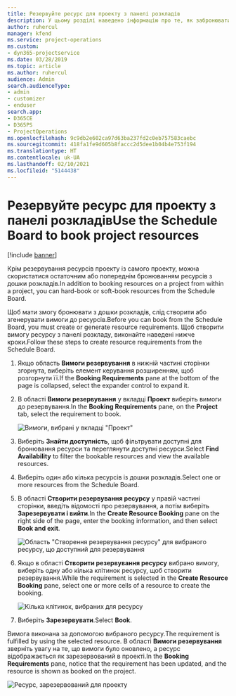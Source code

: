 ```yaml
---
title: Резервуйте ресурс для проекту з панелі розкладів
description: У цьому розділі наведено інформацію про те, як забронювати ресурси.
author: ruhercul
manager: kfend
ms.service: project-operations
ms.custom:
- dyn365-projectservice
ms.date: 03/28/2019
ms.topic: article
ms.author: ruhercul
audience: Admin
search.audienceType:
- admin
- customizer
- enduser
search.app:
- D365CE
- D365PS
- ProjectOperations
ms.openlocfilehash: 9c9db2e602ca97d63ba237fd2c0eb757583caebc
ms.sourcegitcommit: 418fa1fe9d605b8faccc2d5dee1b04b4e753f194
ms.translationtype: HT
ms.contentlocale: uk-UA
ms.lasthandoff: 02/10/2021
ms.locfileid: "5144438"
---
```

# <a name="use-the-schedule-board-to-book-project-resources"></a><span data-ttu-id="435fa-103">Резервуйте ресурс для проекту з панелі розкладів</span><span class="sxs-lookup"><span data-stu-id="435fa-103">Use the Schedule Board to book project resources</span></span>

[!include [banner](../includes/psa-now-project-operations.md)]

<span data-ttu-id="435fa-104">Крім резервування ресурсів проекту із самого проекту, можна скористатися остаточним або попереднім бронюванням ресурсів з дошки розкладів.</span><span class="sxs-lookup"><span data-stu-id="435fa-104">In addition to booking resources on a project from within a project, you can hard-book or soft-book resources from the Schedule Board.</span></span>

<span data-ttu-id="435fa-105">Щоб мати змогу бронювати з дошки розкладів, слід створити або згенерувати вимоги до ресурсів.</span><span class="sxs-lookup"><span data-stu-id="435fa-105">Before you can book from the Schedule Board, you must create or generate resource requirements.</span></span> <span data-ttu-id="435fa-106">Щоб створити вимогу ресурсу з панелі розкладу, виконайте наведені нижче кроки.</span><span class="sxs-lookup"><span data-stu-id="435fa-106">Follow these steps to create resource requirements from the Schedule Board.</span></span>

1. <span data-ttu-id="435fa-107">Якщо область **Вимоги резервування** в нижній частині сторінки згорнута, виберіть елемент керування розширенням, щоб розгорнути її.</span><span class="sxs-lookup"><span data-stu-id="435fa-107">If the **Booking Requirements** pane at the bottom of the page is collapsed, select the expander control to expand it.</span></span>
2. <span data-ttu-id="435fa-108">В області **Вимоги резервування** у вкладці **Проект** виберіть вимоги до резервування.</span><span class="sxs-lookup"><span data-stu-id="435fa-108">In the **Booking Requirements** pane, on the **Project** tab, select the requirement to book.</span></span>

    ![Вимоги, вибрані у вкладці "Проект"](media/Resource-Management-image73.png)

3. <span data-ttu-id="435fa-110">Виберіть **Знайти доступність**, щоб фільтрувати доступні для бронювання ресурси та переглянути доступні ресурси.</span><span class="sxs-lookup"><span data-stu-id="435fa-110">Select **Find Availability** to filter the bookable resources and view the available resources.</span></span> 
4. <span data-ttu-id="435fa-111">Виберіть один або кілька ресурсів із дошки розкладів.</span><span class="sxs-lookup"><span data-stu-id="435fa-111">Select one or more resources from the Schedule Board.</span></span> 
5. <span data-ttu-id="435fa-112">В області **Створити резервування ресурсу** у правій частині сторінки, введіть відомості про резервування, а потім виберіть **Зарезервувати і вийти**.</span><span class="sxs-lookup"><span data-stu-id="435fa-112">In the **Create Resource Booking** pane on the right side of the page, enter the booking information, and then select **Book and exit**.</span></span>

    ![Область "Створення резервування ресурсу" для вибраного ресурсу, що доступний для резервування](media/Resource-Management-image74.png)

6. <span data-ttu-id="435fa-114">Якщо в області **Створити резервування ресурсу** вибрано вимогу, виберіть одну або кілька клітинок ресурсу, щоб створити резервування.</span><span class="sxs-lookup"><span data-stu-id="435fa-114">While the requirement is selected in the **Create Resource Booking** pane, select one or more cells of a resource to create the booking.</span></span>

    ![Кілька клітинок, вибраних для ресурсу](media/Resource-Management-image75.png)

7. <span data-ttu-id="435fa-116">Виберіть **Зарезервувати**.</span><span class="sxs-lookup"><span data-stu-id="435fa-116">Select **Book**.</span></span>

<span data-ttu-id="435fa-117">Вимога виконана за допомогою вибраного ресурсу.</span><span class="sxs-lookup"><span data-stu-id="435fa-117">The requirement is fulfilled by using the selected resource.</span></span> <span data-ttu-id="435fa-118">В області **Вимоги резервування** зверніть увагу на те, що вимоги було оновлено, а ресурс відображається як зарезервований в проекті.</span><span class="sxs-lookup"><span data-stu-id="435fa-118">In the **Booking Requirements** pane, notice that the requirement has been updated, and the resource is shown as booked on the project.</span></span>

![Ресурс, зарезервований для проекту](media/Resource-Management-image76.png)
